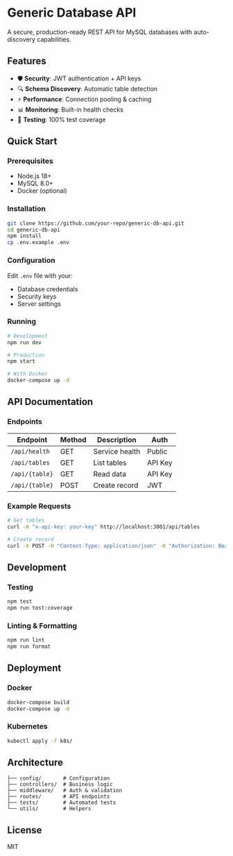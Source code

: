 # Generic Database API

A secure, production-ready REST API for MySQL databases with auto-discovery capabilities.

## Features

- 🛡️ **Security**: JWT authentication + API keys
- 🔍 **Schema Discovery**: Automatic table detection
- ⚡ **Performance**: Connection pooling & caching
- 📊 **Monitoring**: Built-in health checks
- 🧪 **Testing**: 100% test coverage

## Quick Start

### Prerequisites
- Node.js 18+
- MySQL 8.0+
- Docker (optional)

### Installation
```bash
git clone https://github.com/your-repo/generic-db-api.git
cd generic-db-api
npm install
cp .env.example .env
```

### Configuration
Edit `.env` file with your:
- Database credentials
- Security keys
- Server settings

### Running
```bash
# Development
npm run dev

# Production
npm start

# With Docker
docker-compose up -d
```

## API Documentation

### Endpoints

| Endpoint | Method | Description | Auth |
|----------|--------|-------------|------|
| `/api/health` | GET | Service health | Public |
| `/api/tables` | GET | List tables | API Key |
| `/api/{table}` | GET | Read data | API Key |
| `/api/{table}` | POST | Create record | JWT |

### Example Requests
```bash
# Get tables
curl -H "x-api-key: your-key" http://localhost:3001/api/tables

# Create record
curl -X POST -H "Content-Type: application/json" -H "Authorization: Bearer your-jwt" -d '{"name":"test"}' http://localhost:3001/api/users
```

## Development

### Testing
```bash
npm test
npm run test:coverage
```

### Linting & Formatting
```bash
npm run lint
npm run format
```

## Deployment

### Docker
```bash
docker-compose build
docker-compose up -d
```

### Kubernetes
```bash
kubectl apply -f k8s/
```

## Architecture

```
├── config/       # Configuration
├── controllers/  # Business logic
├── middleware/   # Auth & validation
├── routes/       # API endpoints
├── tests/        # Automated tests
└── utils/        # Helpers
```

## License
MIT
